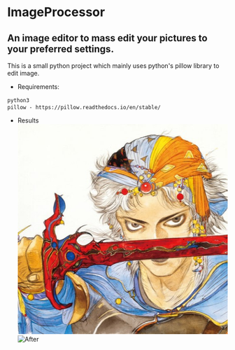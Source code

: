 # ImageProcessor

## An image editor to mass edit your pictures to your preferred settings.

This is a small python project which mainly uses python's pillow library to edit image.

* Requirements:
```
python3
pillow - https://pillow.readthedocs.io/en/stable/
```

* Results 
![Before](https://github.com/RustedSwords/ImageProcessor/blob/main/imgs/ffii.jpeg?raw=true)
![After](https://github.com/RustedSwords/ImageProcessor/blob/main/editedImgs/ffii_edited.jpeg?raw=true)
